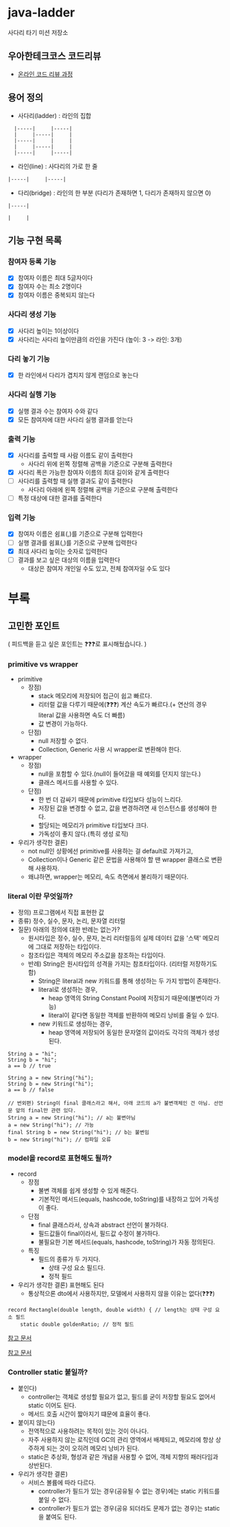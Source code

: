 # java-ladder

사다리 타기 미션 저장소

## 우아한테크코스 코드리뷰

- [온라인 코드 리뷰 과정](https://github.com/woowacourse/woowacourse-docs/blob/master/maincourse/README.md)

## 용어 정의

+ 사다리(ladder) : 라인의 집합

```
  |-----|     |-----|
  |     |-----|     |
  |-----|     |     |
  |     |-----|     |
  |-----|     |-----|
```

+ 라인(line) : 사다리의 가로 한 줄

```
|-----|     |-----|
```

+ 다리(bridge) : 라인의 한 부분 (다리가 존재하면 1, 다리가 존재하지 않으면 0)

```
|-----|
```

```
|     |
```

## 기능 구현 목록

### 참여자 등록 기능

- [x] 참여자 이름은 최대 5글자이다
- [x] 참여자 수는 최소 2명이다
- [x] 참여자 이름은 중복되지 않는다

### 사다리 생성 기능

- [x] 사다리 높이는 1이상이다
- [x] 사다리는 사다리 높이만큼의 라인을 가진다 (높이: 3 -> 라인: 3개)

### 다리 놓기 기능

- [x] 한 라인에서 다리가 겹치지 않게 랜덤으로 놓는다

### 사다리 실행 기능

- [x] 실행 결과 수는 참여자 수와 같다
- [x] 모든 참여자에 대한 사다리 실행 결과를 얻는다

### 출력 기능

- [x] 사다리를 출력할 때 사람 이름도 같이 출력한다
    - 사다리 위에 왼쪽 정렬해 공백을 기준으로 구분해 출력한다
- [x] 사다리 폭은 가능한 참여자 이름의 최대 길이와 같게 출력한다
- [ ] 사다리를 출력할 때 실행 결과도 같이 출력한다
    - 사다리 아래에 왼쪽 정렬해 공백을 기준으로 구분해 출력한다
- [ ] 특정 대상에 대한 결과를 출력한다

### 입력 기능

- [x] 참여자 이름은 쉼표(,)를 기준으로 구분해 입력한다
- [ ] 실행 결과를 쉼표(,)를 기준으로 구분해 입력한다
- [x] 최대 사다리 높이는 숫자로 입력한다
- [ ] 결과를 보고 싶은 대상의 이름을 입력한다
    - 대상은 참여자 개인일 수도 있고, 전체 참여자일 수도 있다

# 부록

## 고민한 포인트

( 피드백을 듣고 싶은 포인트는 ❓❓❓로 표시해뒀습니다. )

### primitive vs wrapper

- primitive
    - 장점)
        - stack 메모리에 저장되어 접근이 쉽고 빠르다.
        - 리터럴 값을 다루기 때문에(❓❓❓) 계산 속도가 빠르다.(+ 연산의 경우 literal 값을 사용하면 속도 더 빠름)
        - 값 변경이 가능하다.
    - 단점)
        - null 저장할 수 없다.
        - Collection, Generic 사용 시 wrapper로 변환해야 한다.
- wrapper
    - 장점)
        - null을 포함할 수 있다.(null이 들어갔을 때 예외를 던지지 않는다.)
        - 클래스 메서드를 사용할 수 있다.
    - 단점)
        - 한 번 더 감싸기 때문에 primitive 타입보다 성능이 느리다.
        - 저장된 값을 변경할 수 없고, 값을 변경하려면 새 인스턴스를 생성해야 한다.
        - 할당되는 메모리가 primitive 타입보다 크다.
        - 가독성이 좋지 않다.(특히 생성 로직)
- 우리가 생각한 결론)
    - not null인 상황에선 primitive를 사용하는 걸 default로 가져가고,
    - Collection이나 Generic 같은 문법을 사용해야 할 땐 wrapper 클래스로 변환해 사용하자.
    - 왜냐하면, wrapper는 메모리, 속도 측면에서 불리하기 때문이다.

### literal 이란 무엇일까?

- 정의) 프로그램에서 직접 표현한 값
- 종류) 정수, 실수, 문자, 논리, 문자열 리터럴
- 질문) 아래의 정의에 대한 반례는 없는가?
    - 원시타입은 정수, 실수, 문자, 논리 리터럴등의 실제 데이터 값을 '스택' 메모리에 그대로 저장하는 타입이다.
    - 참조타입은 객체의 메모리 주소값을 참조하는 타입이다.
    - 반례) String은 원시타입의 성격을 가지는 참조타입이다. (리터럴 저장하기도 함)
        - String은 literal과 new 키워드를 통해 생성하는 두 가지 방법이 존재한다.
        - literal로 생성하는 경우,
            - heap 영역의 String Constant Pool에 저장되기 때문에(불변이라 가능)
            - literal이 같다면 동일한 객체를 반환하여 메모리 낭비를 줄일 수 있다.
        - new 키워드로 생성하는 경우,
            - heap 영역에 저장되어 동일한 문자열의 값이라도 각각의 객체가 생성된다.

```
String a = "hi";
String b = "hi";
a == b // true
```

```
String a = new String("hi");
String b = new String("hi");
a == b // false
```

```
// 번외편) String이 final 클래스라고 해서, 아래 코드의 a가 불변객체인 건 아님. 선언문 앞의 final만 관련 있다.
String a = new String("hi"); // a는 불변아님
a = new String("hi"); // 가능
final String b = new String("hi"); // b는 불변임
b = new String("hi"); // 컴파일 오류
```

### model을 record로 표현해도 될까?

- record
    - 장점
        - 불변 객체를 쉽게 생성할 수 있게 해준다.
        - 기본적인 메서드(equals, hashcode, toString)를 내장하고 있어 가독성이 좋다.
    - 단점
        - final 클래스라서, 상속과 abstract 선언이 불가하다.
        - 필드값들이 final이라서, 필드값 수정이 불가하다.
        - 불필요한 기본 메서드(equals, hashcode, toString)가 자동 정의된다.
    - 특징
        - 필드의 종류가 두 가지다.
            - 상태 구성 요소 필드다.
            - 정적 필드
- 우리가 생각한 결론) 표현해도 된다
    - 통상적으론 dto에서 사용하지만, 모델에서 사용하지 않을 이유는 없다(❓❓❓)

```
record Rectangle(double length, double width) { // length는 상태 구성 요소 필드
    static double goldenRatio; // 정적 필드
```

[참고 문서](https://docs.oracle.com/en/java/javase/17/language/records.html)

[참고 문서](https://openjdk.org/jeps/359)

### Controller static 붙일까?

- 붙인다)
    - controller는 객체로 생성할 필요가 없고, 필드를 굳이 저장할 필요도 없어서 static 이어도 된다.
    - 메서드 호출 시간이 짧아지기 떄문에 효율이 좋다.
- 붙이지 않는다)
    - 전역적으로 사용하려는 목적이 있는 것이 아나다.
    - 자주 사용하지 않는 로직인데 GC의 관리 영역에서 배제되고, 메모리에 항상 상주하게 되는 것이 오히려 메모리 낭비가 된다.
    - static은 추상화, 형성과 같은 개념을 사용할 수 없어, 객체 지향의 패러다임과 상반된다.
- 우리가 생각한 결론)
    - 서비스 볼륨에 따라 다르다.
        - controller가 필드가 있는 경우(공유될 수 없는 경우)에는 static 키워드를 붙일 수 없다.
        - controller가 필드가 없는 경우(공유 되더라도 문제가 없는 경우)는 static을 붙여도 된다.
